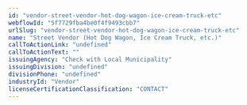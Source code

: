 ```yaml
---
id: "vendor-street-vendor-hot-dog-wagon-ice-cream-truck-etc"
webflowId: "5f7729fba4be0f4f9493cbb7"
urlSlug: "vendor-street-vendor-hot-dog-wagon-ice-cream-truck-etc"
name: "Street Vendor (Hot Dog Wagon, Ice Cream Truck, etc.)"
callToActionLink: "undefined"
callToActionText: ""
issuingAgency: "Check with Local Municipality"
issuingDivision: "undefined"
divisionPhone: "undefined"
industryId: "Vendor"
licenseCertificationClassification: "CONTACT"
---
```

